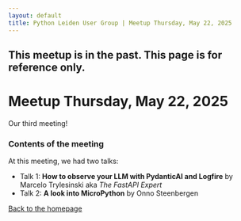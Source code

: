 ```yaml
---
layout: default
title: Python Leiden User Group | Meetup Thursday, May 22, 2025
---
```


## This meetup is in the past. This page is for reference only.

# Meetup Thursday, May 22, 2025

Our third meeting!

### Contents of the meeting

At this meeting, we had two talks:

- Talk 1: **How to observe your LLM with PydanticAI and Logfire** by Marcelo Trylesinski aka _The FastAPI Expert_
- Talk 2: **A look into MicroPython** by Onno Steenbergen

[Back to the homepage](/)
